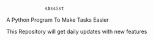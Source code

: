                  sAssist


A Python Program To Make Tasks Easier


This Repository will get daily updates with new features
